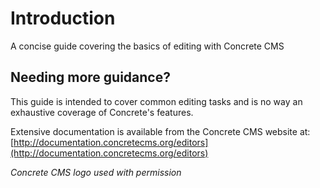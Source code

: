 # Introduction

A concise guide covering the basics of editing with Concrete CMS

## Needing more guidance?

This guide is intended to cover common editing tasks and is no way an exhaustive coverage of Concrete's features.

Extensive documentation is available from the Concrete CMS website at: [http://documentation.concretecms.org/editors](http://documentation.concretecms.org/editors)

_Concrete CMS logo used with permission_
